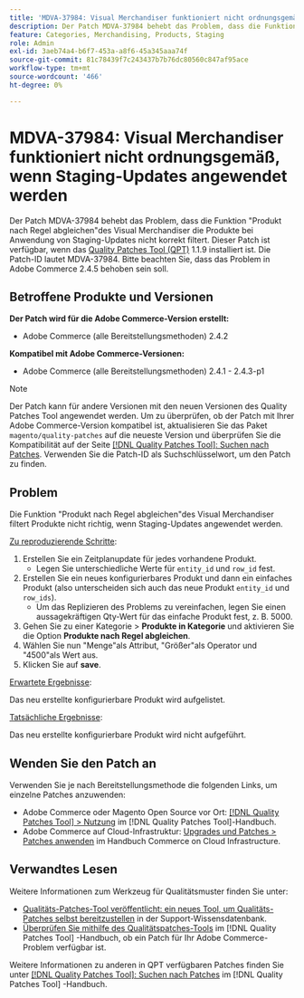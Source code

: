 ```yaml
---
title: 'MDVA-37984: Visual Merchandiser funktioniert nicht ordnungsgemäß, wenn Staging-Updates angewendet werden'
description: Der Patch MDVA-37984 behebt das Problem, dass die Funktion "Produkt nach Regel abgleichen"des Visual Merchandiser die Produkte bei Anwendung von Staging-Updates nicht korrekt filtert. Dieser Patch ist verfügbar, wenn das [Quality Patches Tool (QPT)](https://experienceleague.adobe.com/en/docs/commerce-knowledge-base/kb/announcements/commerce-announcements/magento-quality-patches-released-new-tool-to-self-serve-quality-patches) 1.1.9 installiert ist. Die Patch-ID lautet MDVA-37984. Bitte beachten Sie, dass das Problem in Adobe Commerce 2.4.5 behoben sein soll.
feature: Categories, Merchandising, Products, Staging
role: Admin
exl-id: 3aeb74a4-b6f7-453a-a8f6-45a345aaa74f
source-git-commit: 81c78439f7c243437b7b76dc80560c847af95ace
workflow-type: tm+mt
source-wordcount: '466'
ht-degree: 0%

---
```


# MDVA-37984: Visual Merchandiser funktioniert nicht ordnungsgemäß, wenn Staging-Updates angewendet werden

Der Patch MDVA-37984 behebt das Problem, dass die Funktion &quot;Produkt nach Regel abgleichen&quot;des Visual Merchandiser die Produkte bei Anwendung von Staging-Updates nicht korrekt filtert. Dieser Patch ist verfügbar, wenn das [Quality Patches Tool (QPT)](https://experienceleague.adobe.com/en/docs/commerce-knowledge-base/kb/announcements/commerce-announcements/magento-quality-patches-released-new-tool-to-self-serve-quality-patches) 1.1.9 installiert ist. Die Patch-ID lautet MDVA-37984. Bitte beachten Sie, dass das Problem in Adobe Commerce 2.4.5 behoben sein soll.

## Betroffene Produkte und Versionen

**Der Patch wird für die Adobe Commerce-Version erstellt:**

* Adobe Commerce (alle Bereitstellungsmethoden) 2.4.2

**Kompatibel mit Adobe Commerce-Versionen:**

* Adobe Commerce (alle Bereitstellungsmethoden) 2.4.1 - 2.4.3-p1

>[!NOTE]
>
>Der Patch kann für andere Versionen mit den neuen Versionen des Quality Patches Tool angewendet werden. Um zu überprüfen, ob der Patch mit Ihrer Adobe Commerce-Version kompatibel ist, aktualisieren Sie das Paket `magento/quality-patches` auf die neueste Version und überprüfen Sie die Kompatibilität auf der Seite [[!DNL Quality Patches Tool]: Suchen nach Patches](https://experienceleague.adobe.com/en/docs/commerce-knowledge-base/kb/announcements/commerce-announcements/magento-quality-patches-released-new-tool-to-self-serve-quality-patches). Verwenden Sie die Patch-ID als Suchschlüsselwort, um den Patch zu finden.

## Problem

Die Funktion &quot;Produkt nach Regel abgleichen&quot;des Visual Merchandiser filtert Produkte nicht richtig, wenn Staging-Updates angewendet werden.

<u>Zu reproduzierende Schritte</u>:

1. Erstellen Sie ein Zeitplanupdate für jedes vorhandene Produkt.
   * Legen Sie unterschiedliche Werte für `entity_id` und `row_id` fest.
1. Erstellen Sie ein neues konfigurierbares Produkt und dann ein einfaches Produkt (also unterscheiden sich auch das neue Produkt `entity_id` und `row_ids`).
   * Um das Replizieren des Problems zu vereinfachen, legen Sie einen aussagekräftigen Qty-Wert für das einfache Produkt fest, z. B. 5000.
1. Gehen Sie zu einer Kategorie > **Produkte in Kategorie** und aktivieren Sie die Option **Produkte nach Regel abgleichen**.
1. Wählen Sie nun &quot;Menge&quot;als Attribut, &quot;Größer&quot;als Operator und &quot;4500&quot;als Wert aus.
1. Klicken Sie auf **save**.

<u>Erwartete Ergebnisse</u>:

Das neu erstellte konfigurierbare Produkt wird aufgelistet.

<u>Tatsächliche Ergebnisse</u>:

Das neu erstellte konfigurierbare Produkt wird nicht aufgeführt.

## Wenden Sie den Patch an

Verwenden Sie je nach Bereitstellungsmethode die folgenden Links, um einzelne Patches anzuwenden:

* Adobe Commerce oder Magento Open Source vor Ort: [[!DNL Quality Patches Tool] > Nutzung](/help/tools/quality-patches-tool/usage.md) im [!DNL Quality Patches Tool]-Handbuch.
* Adobe Commerce auf Cloud-Infrastruktur: [Upgrades und Patches > Patches anwenden](https://experienceleague.adobe.com/docs/commerce-cloud-service/user-guide/develop/upgrade/apply-patches.html) im Handbuch Commerce on Cloud Infrastructure.

## Verwandtes Lesen

Weitere Informationen zum Werkzeug für Qualitätsmuster finden Sie unter:

* [Qualitäts-Patches-Tool veröffentlicht: ein neues Tool, um Qualitäts-Patches selbst bereitzustellen](https://experienceleague.adobe.com/en/docs/commerce-knowledge-base/kb/announcements/commerce-announcements/magento-quality-patches-released-new-tool-to-self-serve-quality-patches) in der Support-Wissensdatenbank.
* [Überprüfen Sie mithilfe des Qualitätspatches-Tools](/help/tools/quality-patches-tool/patches-available-in-qpt/check-patch-for-magento-issue-with-magento-quality-patches.md) im [!DNL Quality Patches Tool] -Handbuch, ob ein Patch für Ihr Adobe Commerce-Problem verfügbar ist.

Weitere Informationen zu anderen in QPT verfügbaren Patches finden Sie unter [[!DNL Quality Patches Tool]: Suchen nach Patches](https://experienceleague.adobe.com/tools/commerce-quality-patches/index.html) im [!DNL Quality Patches Tool] -Handbuch.
